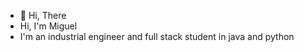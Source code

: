- 👋 Hi, There
- Hi, I'm Miguel 
- I'm an industrial engineer and full stack student in java and python



<!---
mtoledom/mtoledom is a ✨ special ✨ repository because its `README.md` (this file) appears on your GitHub profile.
You can click the Preview link to take a look at your changes.
--->
